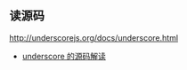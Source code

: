 ## 读源码
http://underscorejs.org/docs/underscore.html

* [underscore 的源码解读](https://github.com/hanzichi/underscore-analysis)  
